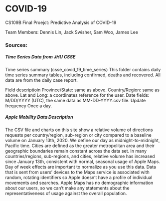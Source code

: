 # COVID-19
CS109B Final Proejct: Predictive Analysis of COVID-19

Team Members: Dennis Lin, Jack Swisher, Sam Woo, James Lee

### Sources: 

  ##### Time Series Data from JHU CSSE 

  Time series summary (csse_covid_19_time_series)
  This folder contains daily time series summary tables, including confirmed, deaths and recovered. All data are from the daily case report.

  Field descriptioin
  Province/State: same as above.
  Country/Region: same as above.
  Lat and Long: a coordinates reference for the user.
  Date fields: M/DD/YYYY (UTC), the same data as MM-DD-YYYY.csv file.
  Update frequency
  Once a day.

  ##### Apple Mobility Data Description
  
  The CSV file and charts on this site show a relative volume of directions requests per country/region, sub-region or city compared to a baseline volume on January 13th, 2020. We define our day as midnight-to-midnight, Pacific time. Cities are defined as the greater metropolitan area and their geographic boundaries remain constant across the data set. In many countries/regions, sub-regions, and cities, relative volume has increased since January 13th, consistent with normal, seasonal usage of Apple Maps. Day of week effects are important to normalize as you use this data. Data that is sent from users’ devices to the Maps service is associated with random, rotating identifiers so Apple doesn’t have a profile of individual movements and searches. Apple Maps has no demographic information about our users, so we can’t make any statements about the representativeness of usage against the overall population.
 
 
